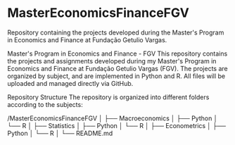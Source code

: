 # MasterEconomicsFinanceFGV
Repository containing the projects developed during the Master's Program in Economics and Finance at Fundação Getulio Vargas.

Master's Program in Economics and Finance - FGV
This repository contains the projects and assignments developed during my Master's Program in Economics and Finance at Fundação Getulio Vargas (FGV). The projects are organized by subject, and are implemented in Python and R. All files will be uploaded and managed directly via GitHub.

Repository Structure
The repository is organized into different folders according to the subjects:

/MasterEconomicsFinanceFGV
│
├── Macroeconomics
│   ├── Python
│   └── R
│
├── Statistics
│   ├── Python
│   └── R
│
├── Econometrics
│   ├── Python
│   └── R
│
└── README.md

